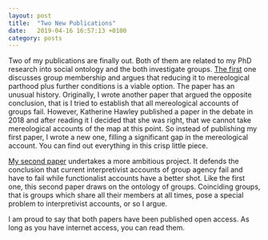 ```yaml
---
layout: post
title:  "Two New Publications"
date:   2019-04-16 16:57:13 +0100
category: posts
---
```


Two of my publications are finally out. Both of them are related to my PhD research into social ontology and the both investigate groups. [The first](https://philpapers.org/rec/STRGMA-2) one discusses group membership and argues that reducing it to mereological parthood plus further conditions is a viable option. The paper has an unusual history. Originally, I wrote another paper that argued the opposite conclusion, that is I tried to establish that all mereological accounts of groups fail. However, Katherine Hawley published a paper in the debate in 2018 and after reading it I decided that she was right, that we cannot take mereological accounts of the map at this point. So instead of publishing my first paper, I wrote a new one, filling a significant gap in the mereological account. You can find out everything in this crisp little piece.

[My second paper](https://philpapers.org/rec/STRTTO-16) undertakes a more ambitious project. It defends the conclusion that current interpretivist accounts of group agency fail and have to fail while functionalist accounts have a better shot. Like the first one, this second paper draws on the ontology of groups. Coinciding groups, that is groups which share all their members at all times, pose a special problem to interpretivist accounts, or so I argue.

I am proud to say that both papers have been published open access. As long as you have internet access, you can read them.
